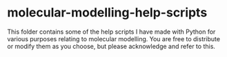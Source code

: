 # molecular-modelling-help-scripts

This folder contains some of the help scripts I have made with Python for various purposes relating to molecular modelling. You are free to distribute or modify them as you choose, but please acknowledge and refer to this.
